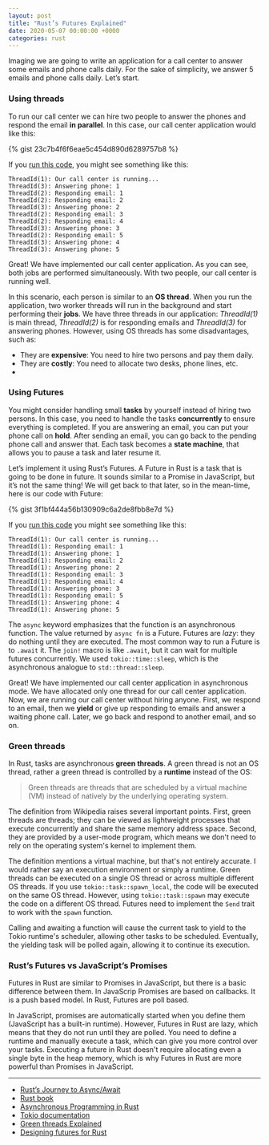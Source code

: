 ```yaml
---
layout: post
title: "Rust’s Futures Explained"
date: 2020-05-07 00:00:00 +0000
categories: rust
---
```


Imaging we are going to write an application for a call center to answer some emails and phone calls daily. For the sake of simplicity, we answer 5 emails and phone calls daily. Let’s start.

### Using threads

To run our call center we can hire two people to answer the phones and respond the email **in parallel**. In this case, our call center application would like this:

{% gist 23c7b4f6f6eae5c454d890d6289757b8 %}

If you <a href="https://play.rust-lang.org/?gist=23c7b4f6f6eae5c454d890d6289757b8&edition=2018" target="_new">run this code</a>, you might see something like this:

```
ThreadId(1): Our call center is running...
ThreadId(3): Answering phone: 1
ThreadId(2): Responding email: 1
ThreadId(2): Responding email: 2
ThreadId(3): Answering phone: 2
ThreadId(2): Responding email: 3
ThreadId(2): Responding email: 4
ThreadId(3): Answering phone: 3
ThreadId(2): Responding email: 5
ThreadId(3): Answering phone: 4
ThreadId(3): Answering phone: 5
```

Great! We have implemented our call center application. As you can see, both jobs are performed simultaneously. With two people, our call center is running well.

In this scenario, each person is similar to an **OS thread**. When you run the application, two worker threads will run in the background and start performing their **jobs**. We have three threads in our application: _ThreadId(1)_ is main thread, _ThreadId(2)_ is for responding emails and _ThreadId(3)_ for answering phones. However, using OS threads has some disadvantages, such as:

- They are **expensive**: You need to hire two persons and pay them daily.
- They are **costly**: You need to allocate two desks, phone lines, etc.
-

### Using Futures

You might consider handling small **tasks** by yourself instead of hiring two persons. In this case, you need to handle the tasks **concurrently** to ensure everything is completed. If you are answering an email, you can put your phone call on **hold**. After sending an email, you can go back to the pending phone call and answer that. Each task becomes a **state machine**, that allows you to pause a task and later resume it.

Let’s implement it using Rust’s Futures. A Future in Rust is a task that is going to be done in future. It sounds similar to a Promise in JavaScript, but it’s not the same thing! We will get back to that later, so in the mean-time, here is our code with Future:

{% gist 3f1bf444a56b130909c6a2de8fbb8e7d %}

If you <a href="https://play.rust-lang.org/?gist=3f1bf444a56b130909c6a2de8fbb8e7d&edition=2018" target="_new">run this code</a> you might see something like this:

```
ThreadId(1): Our call center is running...
ThreadId(1): Responding email: 1
ThreadId(1): Answering phone: 1
ThreadId(1): Responding email: 2
ThreadId(1): Answering phone: 2
ThreadId(1): Responding email: 3
ThreadId(1): Responding email: 4
ThreadId(1): Answering phone: 3
ThreadId(1): Responding email: 5
ThreadId(1): Answering phone: 4
ThreadId(1): Answering phone: 5
```

The `async` keyword emphasizes that the function is an asynchronous function. The value returned by `async fn` is a Future. Futures are _lazy_: they do nothing until they are executed. The most common way to run a Future is to `.await` it. The `join!` macro is like `.await`, but it can wait for multiple futures concurrently. We used `tokio::time::sleep`, which is the asynchronous analogue to `std::thread::sleep`.

Great! We have implemented our call center application in asynchronous mode. We have allocated only one thread for our call center application. Now, we are running our call center without hiring anyone. First, we respond to an email, then we **yield** or give up responding to emails and answer a waiting phone call. Later, we go back and respond to another email, and so on.

### Green threads

In Rust, tasks are asynchronous **green threads**. A green thread is not an OS thread, rather a green thread is controlled by a **runtime** instead of the OS:

> Green threads are threads that are scheduled by a virtual machine (VM) instead of natively by the underlying operating system.

The definition from Wikipedia raises several important points. First, green threads are threads; they can be viewed as lightweight processes that execute concurrently and share the same memory address space. Second, they are provided by a user-mode program, which means we don't need to rely on the operating system's kernel to implement them.

The definition mentions a virtual machine, but that's not entirely accurate. I would rather say an execution environment or simply a runtime.
Green threads can be executed on a single OS thread or across multiple different OS threads. If you use `tokio::task::spawn_local`, the code will be executed on the same OS thread. However, using `tokio::task::spawn` may execute the code on a different OS thread. Futures need to implement the `Send` trait to work with the `spawn` function.

Calling and awaiting a function will cause the current task to yield to the Tokio runtime's scheduler, allowing other tasks to be scheduled. Eventually, the yielding task will be polled again, allowing it to continue its execution.

### Rust’s Futures vs JavaScript’s Promises

Futures in Rust are similar to Promises in JavaScript, but there is a basic difference between them. In JavaScrip Promises are based on callbacks. It is a push based model. In Rust, Futures are poll based.

In JavaScript, promises are automatically started when you define them (JavaScript has a built-in runtime). However, Futures in Rust are lazy, which means that they do not run until they are polled. You need to define a runtime and manually execute a task, which can give you more control over your tasks. Executing a future in Rust doesn't require allocating even a single byte in the heap memory, which is why Futures in Rust are more powerful than Promises in JavaScript.

---

- [Rust’s Journey to Async/Await](https://www.youtube.com/watch?v=lJ3NC-R3gSI)
- [Rust book](https://doc.rust-lang.org/book/)
- [Asynchronous Programming in Rust](https://rust-lang.github.io/async-book/)
- [Tokio documentation](https://tokio.rs/docs/overview/)
- [Green threads Explained](https://c9x.me/articles/gthreads/intro.html)
- [Designing futures for Rust](https://aturon.github.io/blog/2016/09/07/futures-design/)
